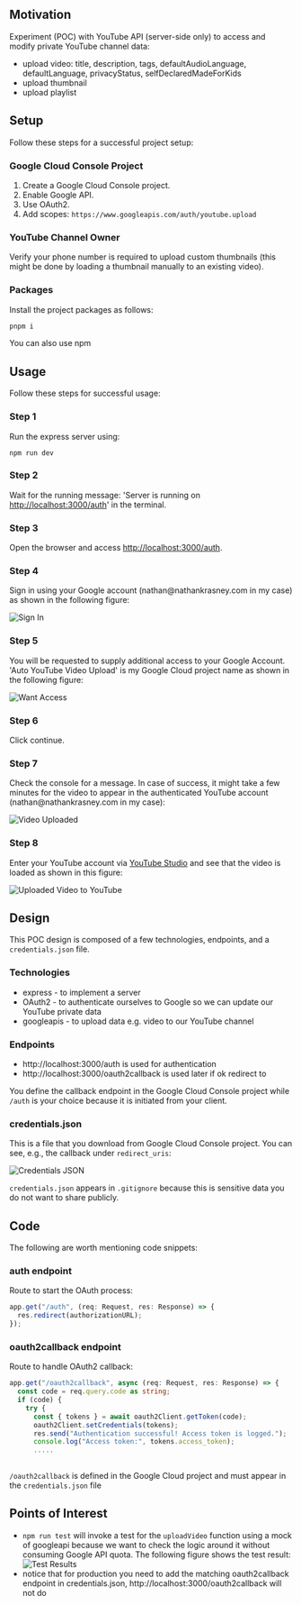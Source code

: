 <h2>Motivation</h2>
  <p>Experiment (POC) with YouTube API (server-side only) to access and modify private YouTube channel data:</p>
  <ul>
    <li>upload video: title, description, tags, defaultAudioLanguage, defaultLanguage, privacyStatus, selfDeclaredMadeForKids</li>
    <li>upload thumbnail</li>
    <li>upload playlist</li>
  </ul>

<h2>Setup </h2>
<p>Follow these steps for a successful project setup:</p>

<h3>Google Cloud Console Project</h3>
  <ol>
    <li>Create a Google Cloud Console project.</li>
    <li>Enable Google API.</li>
    <li>Use OAuth2.</li>
    <li>Add scopes: <code>https://www.googleapis.com/auth/youtube.upload</code></li>
  </ol>

<h3>YouTube Channel Owner</h3>
  <p>Verify your phone number is required to upload custom thumbnails (this might be done by loading a thumbnail manually to an existing video).</p>


<h3>Packages</h3>
  <p>Install the project packages as follows:</p>

```bash
pnpm i
```

You can also use npm

<h2>Usage</h2>
<p>Follow these steps for successful usage:</p>

<h3>Step 1</h3>
<p>Run the express server using:</p>
<pre><code>npm run dev</code></pre>

<h3>Step 2</h3>
<p>Wait for the running message: 'Server is running on <a href="http://localhost:3000/auth">http://localhost:3000/auth</a>' in the terminal.</p>

<h3>Step 3</h3>
<p>Open the browser and access <a href="http://localhost:3000/auth">http://localhost:3000/auth</a>.</p>

<h3>Step 4</h3>
<p>Sign in using your Google account (nathan@nathankrasney.com in my case) as shown in the following figure:</p>
<img src="./figs/sign-in.png" alt="Sign In">

<h3>Step 5</h3>
<p>You will be requested to supply additional access to your Google Account. 'Auto YouTube Video Upload' is my Google Cloud project name as shown in the following figure:</p>
<img src="./figs/want-access.png" alt="Want Access">

<h3>Step 6</h3>
<p>Click continue.</p>

<h3>Step 7</h3>
<p>Check the console for a message. In case of success, it might take a few minutes for the video to appear in the authenticated YouTube account (nathan@nathankrasney.com in my case):</p>
<img src="./figs/video-uploaded.png" alt="Video Uploaded">

<h3>Step 8</h3>
<p>Enter your YouTube account via <a href="https://studio.youtube.com/">YouTube Studio</a> and see that the video is loaded as shown in this figure:</p>
<img src="./figs/uploaded-video-to-youtube.png" alt="Uploaded Video to YouTube">


<h2>Design</h2>
  <p>This POC design is composed of a few technologies, endpoints, and a <code>credentials.json</code> file.</p>

<h3>Technologies</h3>
  <ul>
    <li>express - to implement a server</li>
    <li>OAuth2 - to authenticate ourselves to Google so we can update our YouTube private data</li>
    <li>googleapis - to upload data e.g. video to our YouTube channel</li>
  </ul>

<h3>Endpoints</h3>
<ul>
<li>http://localhost:3000/auth is used for authentication </li>
<li>http://localhost:3000/oauth2callback is used later if ok redirect to </li>
</ul>

  <p>You define the callback endpoint in the Google Cloud Console project while <code>/auth</code> is your choice because it is initiated from your client.</p>

<h3>credentials.json</h3>
  <p>This is a file that you download from Google Cloud Console project. You can see, e.g., the callback under <code>redirect_uris</code>:</p>
  <img src="./figs/credentials-json.png" alt="Credentials JSON">
  
  <p><code>credentials.json</code> appears in <code>.gitignore</code> because this is sensitive data you do not want to share publicly.</p>

<h2>Code</h2>
<p>The following are worth mentioning code snippets:</p>

<h3>auth endpoint</h3>
<p>Route to start the OAuth process:</p>

```ts
app.get("/auth", (req: Request, res: Response) => {
  res.redirect(authorizationURL);
});
```

<h3>oauth2callback endpoint</h3>
<p>Route to handle OAuth2 callback:</p>

```ts
app.get("/oauth2callback", async (req: Request, res: Response) => {
  const code = req.query.code as string;
  if (code) {
    try {
      const { tokens } = await oauth2Client.getToken(code);
      oauth2Client.setCredentials(tokens);
      res.send("Authentication successful! Access token is logged.");
      console.log("Access token:", tokens.access_token);
      .....
    
```

<p><code>/oauth2callback</code> is defined in the Google Cloud project and must appear in the <code>credentials.json</code> file</p>


<h2>Points of Interest</h2>
  <ul>
    <li><code>npm run test</code> will invoke a test for the <code>uploadVideo</code> function using a mock of googleapi because we want to check the logic around it without consuming Google API quota. The following figure shows the test result:
      <img src="./figs/test-results.png" alt="Test Results">
    </li>
    <li>notice that for production you need to add the matching oauth2callback endpoint in credentials.json, http://localhost:3000/oauth2callback will not do</li>
  </ul>
